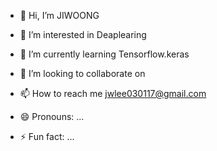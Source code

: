 - 👋 Hi, I’m JIWOONG
- 👀 I’m interested in Deaplearing
- 🌱 I’m currently learning Tensorflow.keras
- 💞️ I’m looking to collaborate on 
- 📫 How to reach me jwlee030117@gmail.com

- 😄 Pronouns: ...
- ⚡ Fun fact: ...

<!---
JIWOONG12/JIWOONG12 is a ✨ special ✨ repository because its `README.md` (this file) appears on your GitHub profile.
You can click the Preview link to take a look at your changes.
--->
